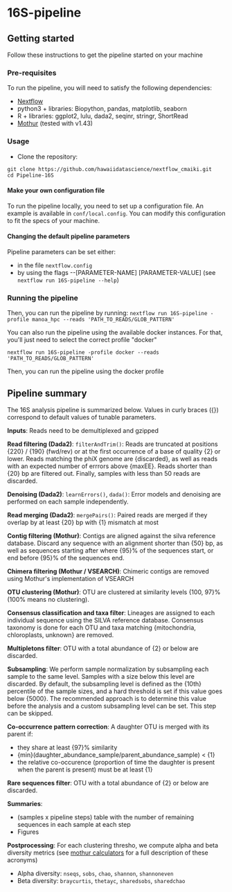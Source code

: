 # 16S-pipeline

## Getting started

Follow these instructions to get the pipeline started on your machine

### Pre-requisites

To run the pipeline, you will need to satisfy the following dependencies:

- [Nextflow](https://www.nextflow.io/docs/latest/getstarted.html)
- python3 + libraries: Biopython, pandas, matplotlib, seaborn
- R + libraries: ggplot2, lulu, dada2, seqinr, stringr, ShortRead
- [Mothur](https://github.com/mothur/mothur) (tested with v1.43) 

### Usage

- Clone the repository:
```
git clone https://github.com/hawaiidatascience/nextflow_cmaiki.git
cd Pipeline-16S
```

#### Make your own configuration file
To run the pipeline locally, you need to set up a configuration file. An example is available in `conf/local.config`.
You can modify this configuration to fit the specs of your machine.

#### Changing the default pipeline parameters

Pipeline parameters can be set either:
- in the file `nextflow.config`
- by using the flags --[PARAMETER-NAME] [PARAMETER-VALUE] (see `nextflow run 16S-pipeline --help`)

### Running the pipeline

Then, you can run the pipeline by running:
`nextflow run 16S-pipeline -profile manoa_hpc --reads 'PATH_TO_READS/GLOB_PATTERN'`

You can also run the pipeline using the available docker instances. For that, you'll just need to select the correct profile "docker"
```
nextflow run 16S-pipeline -profile docker --reads 'PATH_TO_READS/GLOB_PATTERN'
```

Then, you can run the pipeline using the docker profile

## Pipeline summary

The 16S analysis pipeline is summarized below. Values in curly braces ({}) correspond to default values of tunable parameters.

**Inputs**: 
Reads need to be demultiplexed and gzipped

**Read filtering (Dada2)**: 
`filterAndTrim()`: Reads are truncated at positions {220} / {190} (fwd/rev) or at the first occurrence of a base of quality {2} or lower. Reads matching the phiX genome are {discarded}, as well as reads with an expected number of errrors above {maxEE}. Reads shorter than {20} bp are filtered out. Finally, samples with less than 50 reads are discarded.

**Denoising (Dada2)**: 
`learnErrors()`, `dada()`: Error models and denoising are performed on each sample independently.

**Read merging (Dada2)**: 
`mergePairs()`: Paired reads are merged if they overlap by at least {20} bp with {1} mismatch at most

**Contig filtering (Mothur)**: 
Contigs are aligned against the silva reference database. Discard any sequence with an alignment shorter than {50} bp, as well as sequences starting after where {95}% of the sequences start, or end before {95}% of the sequences end.

**Chimera filtering (Mothur / VSEARCH)**: 
Chimeric contigs are removed using Mothur's implementation of VSEARCH

**OTU clustering (Mothur)**: 
OTU are clustered at similarity levels {100, 97}% (100% means no clustering). 

**Consensus classification and taxa filter**: 
Lineages are assigned to each individual sequence using the SILVA reference database. Consensus taxonomy is done for each OTU and taxa matching {mitochondria, chloroplasts, unknown} are removed.

**Multipletons filter**: 
OTU with a total abundance of {2} or below are discarded.

**Subsampling**: 
We perform sample normalization by subsampling each sample to the same level. Samples with a size below this level are discarded. By default, the subsampling level is defined as the {10th} percentile of the sample sizes, and a hard threshold is set if this value goes below {5000}. The recommended approach is to determine this value before the analysis and a custom subsampling level can be set. This step can be skipped.

**Co-occurrence pattern correction**: 
A daughter OTU is merged with its parent if:
* they share at least {97}% similarity
* {min}(daughter\_abundance\_sample/parent\_abundance\_sample) < {1}
* the relative co-occurence (proportion of time the daughter is present when the parent is present) must be at least {1}

**Rare sequences filter**: 
OTU with a total abundance of {2} or below are discarded.

**Summaries**: 
- (samples x pipeline steps) table with the number of remaining sequences in each sample at each step
- Figures

**Postprocessing**: 
For each clustering thresho, we compute alpha and beta diversity metrics (see [mothur calculators](https://www.mothur.org/wiki/Calculators) for a full description of these acronyms)
- Alpha diversity: `nseqs`, `sobs`, `chao`, `shannon`, `shannoneven`
- Beta diversity: `braycurtis`, `thetayc`, `sharedsobs`, `sharedchao`
